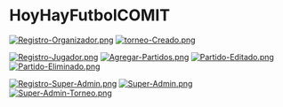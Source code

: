 # HoyHayFutbolCOMIT 

[![Registro-Organizador.png](https://i.postimg.cc/NGb5mv1J/Registro-Organizador.png)](https://postimg.cc/jCwxY93P)
[![torneo-Creado.png](https://i.postimg.cc/yN7MFthj/torneo-Creado.png)](https://postimg.cc/Bjw73hVP)



[![Registro-Jugador.png](https://i.postimg.cc/cH0LtF6G/Registro-Jugador.png)](https://postimg.cc/kVYmkFxT)
[![Agregar-Partidos.png](https://i.postimg.cc/1RL5pR8K/Agregar-Partidos.png)](https://postimg.cc/3WFThTCy)
[![Partido-Editado.png](https://i.postimg.cc/rpF88KHq/Partido-Editado.png)](https://postimg.cc/cv2qh4Zz)
[![Partido-Eliminado.png](https://i.postimg.cc/2jBC8p0L/Partido-Eliminado.png)](https://postimg.cc/dDvb4fPJ)


[![Registro-Super-Admin.png](https://i.postimg.cc/mkhR7JsJ/Registro-Super-Admin.png)](https://postimg.cc/K3Xd294D)
[![Super-Admin.png](https://i.postimg.cc/j2zV6b18/Super-Admin.png)](https://postimg.cc/QKxnsRh5)
[![Super-Admin-Torneo.png](https://i.postimg.cc/3JF5d3mN/Super-Admin-Torneo.png)](https://postimg.cc/VdvHhQ7P)
